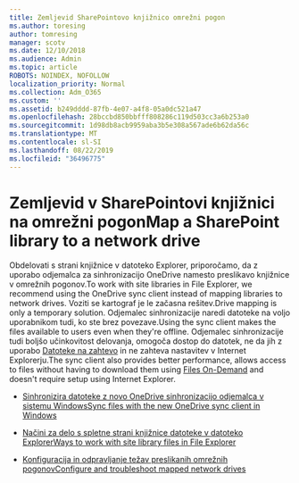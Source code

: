 ```yaml
---
title: Zemljevid SharePointovo knjižnico omrežni pogon
ms.author: toresing
author: tomresing
manager: scotv
ms.date: 12/10/2018
ms.audience: Admin
ms.topic: article
ROBOTS: NOINDEX, NOFOLLOW
localization_priority: Normal
ms.collection: Adm_O365
ms.custom: ''
ms.assetid: b249dddd-87fb-4e07-a4f8-05a0dc521a47
ms.openlocfilehash: 28bccbd850bbfff808286c119d503cc3a6b253a0
ms.sourcegitcommit: 1d98db8acb9959aba3b5e308a567ade6b62da56c
ms.translationtype: MT
ms.contentlocale: sl-SI
ms.lasthandoff: 08/22/2019
ms.locfileid: "36496775"
---
```

# <a name="map-a-sharepoint-library-to-a-network-drive"></a><span data-ttu-id="79772-102">Zemljevid v SharePointovi knjižnici na omrežni pogon</span><span class="sxs-lookup"><span data-stu-id="79772-102">Map a SharePoint library to a network drive</span></span>

<span data-ttu-id="79772-103">Obdelovati s strani knjižnice v datoteko Explorer, priporočamo, da z uporabo odjemalca za sinhronizacijo OneDrive namesto preslikavo knjižnice v omrežnih pogonov.</span><span class="sxs-lookup"><span data-stu-id="79772-103">To work with site libraries in File Explorer, we recommend using the OneDrive sync client instead of mapping libraries to network drives.</span></span> <span data-ttu-id="79772-104">Voziti se kartograf je le začasna rešitev.</span><span class="sxs-lookup"><span data-stu-id="79772-104">Drive mapping is only a temporary solution.</span></span> <span data-ttu-id="79772-105">Odjemalec sinhronizacije naredi datoteke na voljo uporabnikom tudi, ko ste brez povezave.</span><span class="sxs-lookup"><span data-stu-id="79772-105">Using the sync client makes the files available to users even when they're offline.</span></span> <span data-ttu-id="79772-106">Odjemalec sinhronizacije tudi boljšo učinkovitost delovanja, omogoča dostop do datotek, ne da jih z uporabo [Datoteke na zahtevo](https://support.office.com/article/Learn-about-OneDrive-Files-On-Demand-0E6860D3-D9F3-4971-B321-7092438FB38E) in ne zahteva nastavitev v Internet Explorerju.</span><span class="sxs-lookup"><span data-stu-id="79772-106">The sync client also provides better performance, allows access to files without having to download them using [Files On-Demand](https://support.office.com/article/Learn-about-OneDrive-Files-On-Demand-0E6860D3-D9F3-4971-B321-7092438FB38E) and doesn't require setup using Internet Explorer.</span></span> 
  
- [<span data-ttu-id="79772-107">Sinhronizira datoteke z novo OneDrive sinhronizacijo odjemalca v sistemu Windows</span><span class="sxs-lookup"><span data-stu-id="79772-107">Sync files with the new OneDrive sync client in Windows</span></span>](https://go.microsoft.com/fwlink/?linkid=866427)
    
- [<span data-ttu-id="79772-108">Načini za delo s spletne strani knjižnice datoteke v datoteko Explorer</span><span class="sxs-lookup"><span data-stu-id="79772-108">Ways to work with site library files in File Explorer</span></span>](https://go.microsoft.com/fwlink/?linkid=866291)
    
- [<span data-ttu-id="79772-109">Konfiguracija in odpravljanje težav preslikanih omrežnih pogonov</span><span class="sxs-lookup"><span data-stu-id="79772-109">Configure and troubleshoot mapped network drives</span></span>](https://support.microsoft.com/kb/2616712)
    

